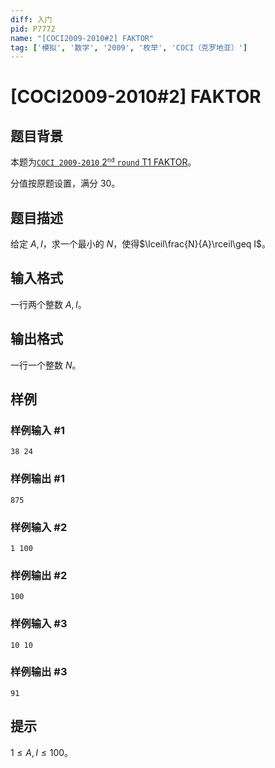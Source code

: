 ```yaml
---
diff: 入门
pid: P7772
name: "[COCI2009-2010#2] FAKTOR"
tag: ['模拟', '数学', '2009', '枚举', 'COCI（克罗地亚）']
---
```

# [COCI2009-2010#2] FAKTOR
## 题目背景

本题为[$\texttt{COCI 2009-2010}\ 2^\texttt{nd}\ \texttt{round}\ \text{T1 FAKTOR}$](https://hsin.hr/coci/archive/2009_2010/contest2_tasks.pdf)。

分值按原题设置，满分 $30$。
## 题目描述

给定 $A,I$，求一个最小的 $N$，使得$\lceil\frac{N}{A}\rceil\geq I$。
## 输入格式

一行两个整数 $A,I$。
## 输出格式

一行一个整数 $N$。
## 样例

### 样例输入 #1
```
38 24
```
### 样例输出 #1
```
875
```
### 样例输入 #2
```
1 100
```
### 样例输出 #2
```
100
```
### 样例输入 #3
```
10 10
```
### 样例输出 #3
```
91
```
## 提示

$1\leq A,I\leq 100$。
